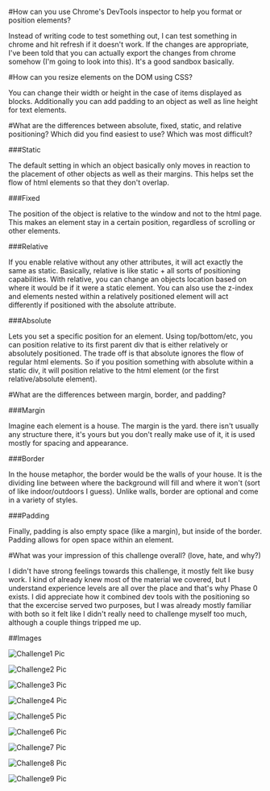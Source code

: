 #How can you use Chrome's DevTools inspector to help you format or position elements?

Instead of writing code to test something out, I can test something in chrome and
hit refresh if it doesn't work. If the changes are appropriate, I've been told
that you can actually export the changes from chrome somehow (I'm going to look 
into this). It's a good sandbox basically.

#How can you resize elements on the DOM using CSS?

You can change their width or height in the case of items displayed as blocks.
Additionally you can add padding to an object as well as line height for text 
elements.

#What are the differences between absolute, fixed, static, and relative
positioning? Which did you find easiest to use? Which was most difficult?

###Static

The default setting in which an object basically only moves in reaction to the
placement of other objects as well as their margins. This helps set the flow
of html elements so that they don't overlap.

###Fixed

The position of the object is relative to the window and not to the html page.
This makes an element stay in a certain position, regardless of scrolling or 
other elements.

###Relative

If you enable relative without any other attributes, it will act exactly the same
as static. Basically, relative is like static + all sorts of positioning 
capabilities. With relative, you can change an objects location based on where it
would be if it were a static element. You can also use the z-index and elements
nested within a relatively positioned element will act differently if positioned 
with the absolute attribute.

###Absolute

Lets you set a specific position for an element. Using top/bottom/etc, you can
position relative to its first parent div that is either relatively or absolutely
positioned. The trade off is that absolute ignores the flow of regular html 
elements. So if you position something with absolute within a static div, it will
position relative to the html element (or the first relative/absolute element).

#What are the differences between margin, border, and padding?

###Margin

Imagine each element is a house. The margin is the yard. there isn't usually any
structure there, it's yours but you don't really make use of it, it is used mostly
for spacing and appearance.

###Border

In the house metaphor, the border would be the walls of your house. It is the
dividing line between where the background will fill and where it won't (sort of 
like indoor/outdoors I guess). Unlike walls, border are optional and come in a 
variety of styles.

###Padding

Finally, padding is also empty space (like a margin), but inside of the border. 
Padding allows for open space within an element.


#What was your impression of this challenge overall? (love, hate, and why?)

I didn't have strong feelings towards this challenge, it mostly felt like busy
work. I kind of already knew most of the material we covered, but I understand
experience levels are all over the place and that's why Phase 0 exists. I did 
appreciate how it combined dev tools with the positioning so that the excercise
served two purposes, but I was already mostly familiar with both so it felt
like I didn't really need to challenge myself too much, although a couple things
tripped me up.

##Images

![Challenge1 Pic](imgs/Challenge1.png)

![Challenge2 Pic](imgs/Challenge2.png)

![Challenge3 Pic](imgs/Challenge3.png)

![Challenge4 Pic](imgs/Challenge4.png)

![Challenge5 Pic](imgs/Challenge5.png)

![Challenge6 Pic](imgs/Challenge6.png)

![Challenge7 Pic](imgs/Challenge7.png)

![Challenge8 Pic](imgs/Challenge8.png)

![Challenge9 Pic](imgs/Challenge9.png)
